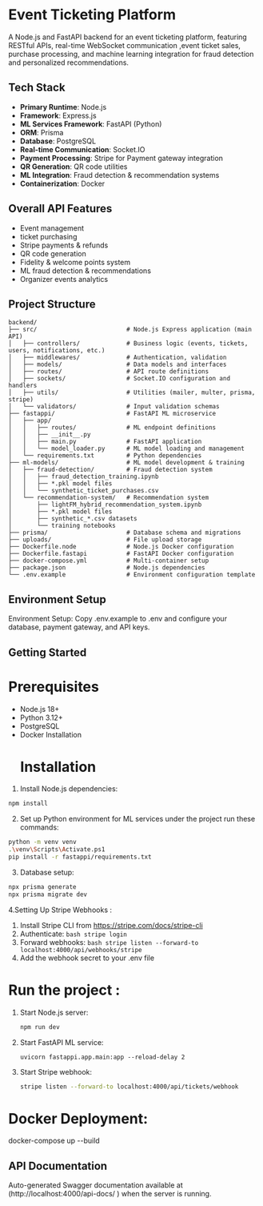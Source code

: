 # Event Ticketing Platform

A Node.js and FastAPI backend for an event ticketing platform, featuring RESTful APIs, real-time WebSocket communication ,event ticket sales, purchase processing, and machine learning integration for fraud detection and personalized recommendations.


## Tech Stack

- **Primary Runtime**: Node.js
- **Framework**: Express.js
- **ML Services Framework**: FastAPI (Python)
- **ORM**: Prisma
- **Database**: PostgreSQL
- **Real-time Communication**: Socket.IO
- **Payment Processing**: Stripe for Payment gateway integration
- **QR Generation**: QR code utilities
- **ML Integration**: Fraud detection & recommendation systems
- **Containerization**: Docker

## Overall API Features
- Event management
- ticket purchasing
- Stripe payments & refunds
- QR code generation 
- Fidelity & welcome points system
- ML fraud detection & recommendations
- Organizer events analytics

##  Project Structure
```
backend/
├── src/                         # Node.js Express application (main API)
│   ├── controllers/             # Business logic (events, tickets, users, notifications, etc.)
│   ├── middlewares/             # Authentication, validation
│   ├── models/                  # Data models and interfaces
│   ├── routes/                  # API route definitions
│   ├── sockets/                 # Socket.IO configuration and handlers
│   ├── utils/                   # Utilities (mailer, multer, prisma, stripe)
│   └── validators/              # Input validation schemas
├── fastappi/                    # FastAPI ML microservice
│   ├── app/
│   │   ├── routes/              # ML endpoint definitions
│   │   ├── __init__.py
│   │   ├── main.py              # FastAPI application
│   │   └── model_loader.py      # ML model loading and management
│   └── requirements.txt         # Python dependencies
├── ml-models/                   # ML model development & training
│   ├── fraud-detection/         # Fraud detection system
│   │   ├── fraud_detection_training.ipynb
│   │   ├── *.pkl model files
│   │   └── synthetic_ticket_purchases.csv
│   └── recommendation-system/   # Recommendation system
│       ├── lightFM_hybrid_recommendation_system.ipynb
│       ├── *.pkl model files
│       ├── synthetic_*.csv datasets
│       └── training notebooks
├── prisma/                      # Database schema and migrations
├── uploads/                     # File upload storage
├── Dockerfile.node              # Node.js Docker configuration
├── Dockerfile.fastapi           # FastAPI Docker configuration
├── docker-compose.yml           # Multi-container setup
├── package.json                 # Node.js dependencies
└── .env.example                 # Environment configuration template
```
## Environment Setup
Environment Setup: Copy .env.example to .env and configure your database, payment gateway, and API keys.
##  Getting Started
# Prerequisites
- Node.js 18+
- Python 3.12+
- PostgreSQL
- Docker 
  Installation
  # Installation
1. Install Node.js dependencies:
  ```bash
  npm install
  ```
2. Set up Python environment for ML services under the project run these commands:
```bash
python -m venv venv
.\venv\Scripts\Activate.ps1
pip install -r fastappi/requirements.txt
  ```
3. Database setup:
```bash
npx prisma generate
npx prisma migrate dev
```
4.Setting Up Stripe Webhooks :
1. Install Stripe CLI from https://stripe.com/docs/stripe-cli
2. Authenticate: ```bash stripe login ```
3. Forward webhooks: ```bash stripe listen --forward-to localhost:4000/api/webhooks/stripe```
4. Add the webhook secret to your .env file

# Run the project : 
1. Start Node.js server:
   ``` bash
   npm run dev
   ```
3. Start FastAPI ML service:
   ```
   uvicorn fastappi.app.main:app --reload-delay 2
   ```
5. Start Stripe webhook:
   ``` bash
   stripe listen --forward-to localhost:4000/api/tickets/webhook
   ```

# Docker Deployment: 
docker-compose up --build

## API Documentation
Auto-generated Swagger documentation available at (http://localhost:4000/api-docs/  ) when the server is running.
